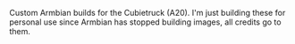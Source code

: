 Custom Armbian builds for the Cubietruck (A20). I'm just building these for personal use since Armbian has stopped building images, all credits go to them. 
